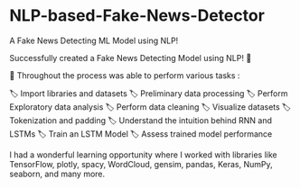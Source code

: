# NLP-based-Fake-News-Detector
A Fake News Detecting ML Model using NLP!

Successfully created a Fake News Detecting Model using NLP! 🎉

🔖 Throughout the process was able to perform various tasks :

🏷 Import libraries and datasets
🏷 Preliminary data processing
🏷 Perform Exploratory data analysis
🏷 Perform data cleaning
🏷 Visualize datasets
🏷 Tokenization and padding
🏷 Understand the intuition behind RNN and LSTMs
🏷 Train an LSTM Model
🏷 Assess trained model performance

I had a wonderful learning opportunity where I worked with libraries like TensorFlow, plotly, spacy, WordCloud, gensim, pandas, Keras, NumPy, seaborn, and many more.
